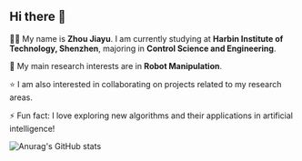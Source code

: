 ## Hi there 👋

👨‍🎓 My name is **Zhou Jiayu**. I am currently studying at **Harbin Institute of Technology, Shenzhen**, majoring in **Control Science and Engineering**.

🌱 My main research interests are in **Robot Manipulation**.

⭐ I am also interested in collaborating on projects related to my research areas.

⚡ Fun fact: I love exploring new algorithms and their applications in artificial intelligence!

![Anurag's GitHub stats](https://github-readme-stats.vercel.app/api?username=18379630851&show_icons=true&theme=radical&count_private=true)
<!--
**18379630851/18379630851** is a ✨ _special_ ✨ repository because its `README.md` (this file) appears on your GitHub profile.

Here are some ideas to get you started:

- 🔭 I’m currently working on ...
- 🌱 I’m currently learning ...
- 👯 I’m looking to collaborate on ...
- 🤔 I’m looking for help with ...
- 💬 Ask me about ...
- 📫 How to reach me: ...
- 😄 Pronouns: ...
- ⚡ Fun fact: ...
-->
